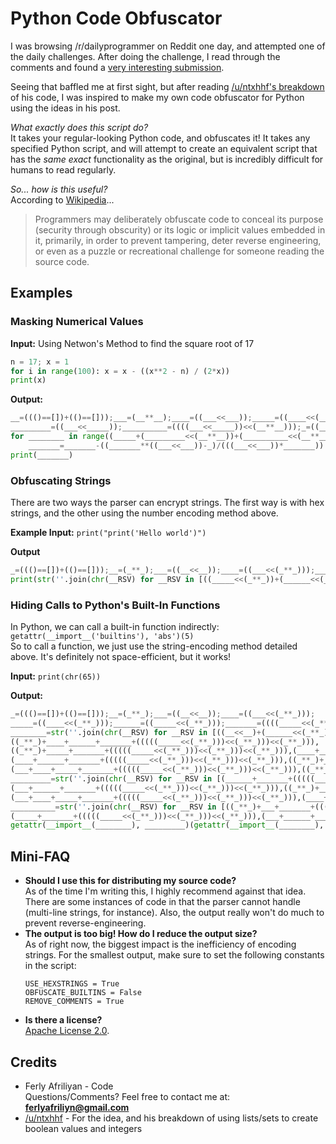 # Python Code Obfuscator
I was browsing /r/dailyprogrammer on Reddit one day, and attempted one of the daily challenges. After doing the challenge, I read through the comments and found a [very interesting submission](https://www.reddit.com/r/dailyprogrammer/comments/2ao99p/7142014_challenge_171_easy_hex_to_8x8_bitmap/cixkjuu/).

Seeing that baffled me at first sight, but after reading [/u/ntxhhf's breakdown](https://www.reddit.com/r/dailyprogrammer/comments/2ao99p/7142014_challenge_171_easy_hex_to_8x8_bitmap/ciza4c9/) of his code, I was inspired to make my own code obfuscator for Python using the ideas in his post.

*What exactly does this script do?*  
It takes your regular-looking Python code, and obfuscates it! It takes any specified Python script, and will attempt to create an equivalent script that has the *same exact* functionality as the original, but is incredibly difficult for humans to read regularly.

*So... how is this useful?*  
According to [Wikipedia](https://en.wikipedia.org/wiki/Obfuscation_(software))...
> Programmers may deliberately obfuscate code to conceal its purpose (security through obscurity) or its logic or implicit values embedded in it, primarily, in order to prevent tampering, deter reverse engineering, or even as a puzzle or recreational challenge for someone reading the source code.

## Examples

### Masking Numerical Values

**Input:** Using Netwon's Method to find the square root of 17
```python
n = 17; x = 1
for i in range(100): x = x - ((x**2 - n) / (2*x))
print(x)
```
**Output:**
```python
__=((()==[])+(()==[]));___=(__**__);____=((___<<___));_____=((____<<(__**__)));______=((_____<<(__**__)));
_________=((___<<_____));__________=((((___<<_____))<<(__**__)));_=((__**__)+(______<<(__**__)));_______=(__**__)
for ________ in range((_____+(_________<<(__**__))+(__________<<(__**__)))):
    _______=_______-((_______**((___<<___))-_)/(((___<<___))*_______))
print(_______)
```

### Obfuscating Strings
There are two ways the parser can encrypt strings. The first way is with hex strings, and the other using the number encoding method above.

**Example Input:** `print("print('Hello world')")`

**Output**
```python
_=((()==[])+(()==[]));__=(_**_);___=((__<<__));____=((___<<(_**_)));_____=((____<<(_**_)));______=((__<<____));_______=((((__<<____))<<(_**_)));________=str(''.join(chr(__RSV) for __RSV in [((_____<<(_**_))+(______<<(_**_))+(_______<<(_**_))),(___+______+_______+(((((__<<____))<<(_**_)))<<(_**_))),((_**_)+_____+_______+(((((__<<____))<<(_**_)))<<(_**_))),(___+____+_____+_______+(((((__<<____))<<(_**_)))<<(_**_))),(____+______+_______+(((((__<<____))<<(_**_)))<<(_**_))),(_____+_______),((_**_)+___+____+_______),(_____+(((((__<<____))<<(_**_)))<<(_**_))),((_**_)+____+_______+(((((__<<____))<<(_**_)))<<(_**_))),(____+_____+_______+(((((__<<____))<<(_**_)))<<(_**_))),(____+_____+_______+(((((__<<____))<<(_**_)))<<(_**_))),((_**_)+___+____+_____+_______+(((((__<<____))<<(_**_)))<<(_**_))),((((__<<____))<<(_**_))),((_**_)+___+____+______+_______+(((((__<<____))<<(_**_)))<<(_**_))),((_**_)+___+____+_____+_______+(((((__<<____))<<(_**_)))<<(_**_))),(___+______+_______+(((((__<<____))<<(_**_)))<<(_**_))),(____+_____+_______+(((((__<<____))<<(_**_)))<<(_**_))),(____+_______+(((((__<<____))<<(_**_)))<<(_**_))),((_**_)+___+____+_______),((_**_)+_____+_______)]))
print(str(''.join(chr(__RSV) for __RSV in [((_____<<(_**_))+(______<<(_**_))+(_______<<(_**_))),(___+______+_______+(((((__<<____))<<(_**_)))<<(_**_))),((_**_)+_____+_______+(((((__<<____))<<(_**_)))<<(_**_))),(___+____+_____+_______+(((((__<<____))<<(_**_)))<<(_**_))),(____+______+_______+(((((__<<____))<<(_**_)))<<(_**_))),(_____+_______),((_**_)+___+____+_______),(_____+(((((__<<____))<<(_**_)))<<(_**_))),((_**_)+____+_______+(((((__<<____))<<(_**_)))<<(_**_))),(____+_____+_______+(((((__<<____))<<(_**_)))<<(_**_))),(____+_____+_______+(((((__<<____))<<(_**_)))<<(_**_))),((_**_)+___+____+_____+_______+(((((__<<____))<<(_**_)))<<(_**_))),((((__<<____))<<(_**_))),((_**_)+___+____+______+_______+(((((__<<____))<<(_**_)))<<(_**_))),((_**_)+___+____+_____+_______+(((((__<<____))<<(_**_)))<<(_**_))),(___+______+_______+(((((__<<____))<<(_**_)))<<(_**_))),(____+_____+_______+(((((__<<____))<<(_**_)))<<(_**_))),(____+_______+(((((__<<____))<<(_**_)))<<(_**_))),((_**_)+___+____+_______),((_**_)+_____+_______)])))

```

### Hiding Calls to Python's Built-In Functions
In Python, we can call a built-in function indirectly: `getattr(__import__('builtins'), 'abs')(5)`  
So to call a function, we just use the string-encoding method detailed above. It's definitely not space-efficient, but it works!

**Input:** `print(chr(65))`  

**Output:**
```python
_=((()==[])+(()==[]));__=(_**_);___=((__<<__));____=((___<<(_**_)));
_____=((____<<(_**_)));______=((_____<<(_**_)));_______=((((_____<<(_**_)))<<(_**_)));
________=str(''.join(chr(__RSV) for __RSV in [((__<<__)+(______<<(_**_))+(_______<<(_**_))),
((_**_)+____+______+_______+(((((_____<<(_**_)))<<(_**_)))<<(_**_))),
((_**_)+_____+_______+(((((_____<<(_**_)))<<(_**_)))<<(_**_))),(____+_____+_______+(((((_____<<(_**_)))<<(_**_)))<<(_**_))),
(____+______+_______+(((((_____<<(_**_)))<<(_**_)))<<(_**_))),((_**_)+_____+_______+(((((_____<<(_**_)))<<(_**_)))<<(_**_))),
(___+____+_____+_______+(((((_____<<(_**_)))<<(_**_)))<<(_**_))),((_**_)+___+______+_______+(((((_____<<(_**_)))<<(_**_)))<<(_**_)))]));
_________=str(''.join(chr(__RSV) for __RSV in [(______+_______+(((((_____<<(_**_)))<<(_**_)))<<(_**_))),
(___+______+_______+(((((_____<<(_**_)))<<(_**_)))<<(_**_))),((_**_)+_____+_______+(((((_____<<(_**_)))<<(_**_)))<<(_**_))),
(___+____+_____+_______+(((((_____<<(_**_)))<<(_**_)))<<(_**_))),(____+______+_______+(((((_____<<(_**_)))<<(_**_)))<<(_**_)))]));
__________=str(''.join(chr(__RSV) for __RSV in [((_**_)+___+_______+(((((_____<<(_**_)))<<(_**_)))<<(_**_))),
(_____+_______+(((((_____<<(_**_)))<<(_**_)))<<(_**_))),(___+______+_______+(((((_____<<(_**_)))<<(_**_)))<<(_**_)))]))
getattr(__import__(________), _________)(getattr(__import__(________), __________)(((_**_)+(((((_____<<(_**_)))<<(_**_)))<<(_**_)))))
```

## Mini-FAQ
* **Should I use this for distributing my source code?**  
As of the time I'm writing this, I highly recommend against that idea. There are some instances of code in that the parser cannot handle (multi-line strings, for instance). Also, the output really won't do much to prevent reverse-engineering.
* **The output is too big! How do I reduce the output size?**  
As of right now, the biggest impact is the inefficiency of encoding strings. For the smallest output, make sure to set the following constants in the script:
   ```
   USE_HEXSTRINGS = True
   OBFUSCATE_BUILTINS = False
   REMOVE_COMMENTS = True
   ```
* **Is there a license?**  
[Apache License 2.0](https://choosealicense.com/licenses/gpl-3.0/).

## Credits
* Ferly Afriliyan - Code  
    Questions/Comments? Feel free to contact me at: **ferlyafriliyn@gmail.com**
* [/u/ntxhhf](https://www.reddit.com/r/dailyprogrammer/comments/2ao99p/7142014_challenge_171_easy_hex_to_8x8_bitmap/ciza4c9/) - For the idea, and his breakdown of using lists/sets to create boolean values and integers